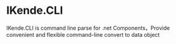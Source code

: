 IKende.CLI
=========

IKende.CLI is command line parse for .net Components，Provide convenient and flexible command-line convert to  data object 
